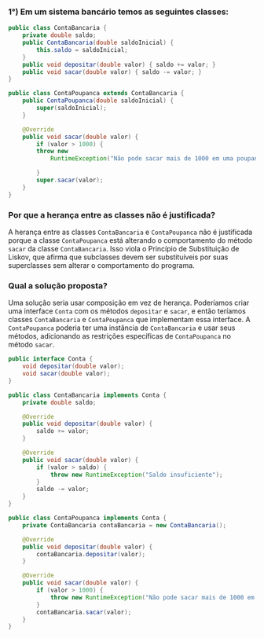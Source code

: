 ### 1°) Em um sistema bancário temos as seguintes classes:

``` java
public class ContaBancaria {
    private double saldo;
    public ContaBancaria(double saldoInicial) {
        this.saldo = saldoInicial;
    }
    public void depositar(double valor) { saldo += valor; }
    public void sacar(double valor) { saldo -= valor; }
}

public class ContaPoupanca extends ContaBancaria {
    public ContaPoupanca(double saldoInicial) {
        super(saldoInicial);
    }

    @Override
    public void sacar(double valor) {
        if (valor > 1000) {
        throw new
            RuntimeException("Não pode sacar mais de 1000 em uma poupança");

        }
        super.sacar(valor);
    }
}
```

### Por que a herança entre as classes não é justificada?

A herança entre as classes `ContaBancaria` e `ContaPoupanca` não é justificada porque a classe
`ContaPoupanca` está alterando o comportamento do método `sacar` da classe `ContaBancaria`.
Isso viola o Princípio de Substituição de Liskov, que afirma que subclasses devem ser substituíveis
por suas superclasses sem alterar o comportamento do programa.

### Qual a solução proposta?

Uma solução seria usar composição em vez de herança. Poderíamos criar uma interface `Conta` com os métodos `depositar` e `sacar`, e então teríamos classes `ContaBancaria` e `ContaPoupanca` que 
implementam essa interface. A `ContaPoupanca` poderia ter uma instância de `ContaBancaria` e usar
seus métodos, adicionando as restrições específicas de `ContaPoupanca` no método `sacar`.

```java
public interface Conta {
    void depositar(double valor);
    void sacar(double valor);
}

public class ContaBancaria implements Conta {
    private double saldo;

    @Override
    public void depositar(double valor) {
        saldo += valor;
    }

    @Override
    public void sacar(double valor) {
        if (valor > saldo) {
            throw new RuntimeException("Saldo insuficiente");
        }
        saldo -= valor;
    }
}

public class ContaPoupanca implements Conta {
    private ContaBancaria contaBancaria = new ContaBancaria();

    @Override
    public void depositar(double valor) {
        contaBancaria.depositar(valor);
    }

    @Override
    public void sacar(double valor) {
        if (valor > 1000) {
            throw new RuntimeException("Não pode sacar mais de 1000 em uma poupança");
        }
        contaBancaria.sacar(valor);
    }
}
```